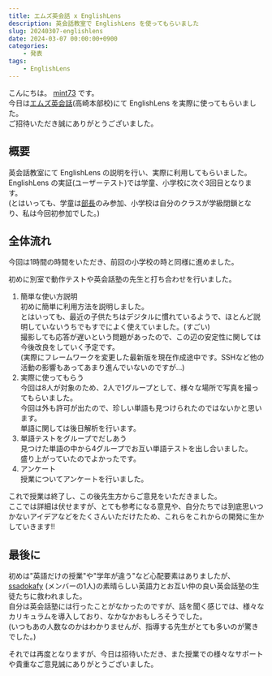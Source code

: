 ```yaml
---
title: エムズ英会話 x EnglishLens
description: 英会話教室で EnglishLens を使ってもらいました
slug: 20240307-englishlens
date: 2024-03-07 00:00:00+0900
categories:
    - 発表
tags:
    - EnglishLens
---
```


こんにちは。 [mint73](https://github.com/mint73) です。<br />
今日は[エムズ英会話](https://emzsys.com/info-wp/)(高崎本部校)にて EnglishLens を実際に使ってもらいました。<br />
ご招待いただき誠にありがとうございました。

## 概要
英会話教室にて EnglishLens の説明を行い、実際に利用してもらいました。<br />
EnglishLens の実証(ユーザーテスト)では学童、小学校に次ぐ3回目となります。<br />
(とはいっても、学童は[部長](https://github.com/nAgI314)のみ参加、小学校は自分のクラスが学級閉鎖となり、私は今回初参加でした。)

## 全体流れ
今回は1時間の時間をいただき、前回の小学校の時と同様に進めました。

初めに別室で動作テストや英会話塾の先生と打ち合わせを行いました。

1. 簡単な使い方説明<br />
初めに簡単に利用方法を説明しました。<br />
とはいっても、最近の子供たちはデジタルに慣れているようで、ほとんど説明していないうちでもすでによく使えていました。(すごい)<br />
撮影しても応答が遅いという問題があったので、この辺の安定性に関しては今後改良をしていく予定です。<br />
(実際にフレームワークを変更した最新版を現在作成途中です。SSHなど他の活動の影響もあってあまり進んでいないのですが…)
1. 実際に使ってもらう<br />
今回は8人が対象のため、2人で1グループとして、様々な場所で写真を撮ってもらいました。<br />
今回は外も許可が出たので、珍しい単語も見つけられたのではないかと思います。<br />
単語に関しては後日解析を行います。
1. 単語テストをグループでだしあう<br />
見つけた単語の中から4グループでお互い単語テストを出し合いました。<br />
盛り上がっていたのでよかったです。
1. アンケート<br />
授業についてアンケートを行いました。

これで授業は終了し、この後先生方からご意見をいただきました。<br />
ここでは詳細は伏せますが、とても参考になる意見や、自分たちでは到底思いつかないアイデアなどをたくさんいただけたため、これらをこれからの開発に生かしていきます!!

## 最後に
初めは"英語だけの授業"や"学年が違う"など心配要素はありましたが、 [ssadokafy](https://github.com/ssadokafy) (メンバーの1人)の素晴らしい英語力とお互い仲の良い英会話塾の生徒たちに救われました。<br />
自分は英会話塾には行ったことがなかったのですが、話を聞く感じでは、様々なカリキュラムを導入しており、なかなかおもしろそうでした。<br />
(いつもあの人数なのかはわかりませんが、指導する先生がとても多いのが驚きでした。)

それでは再度となりますが、今日は招待いただき、また授業での様々なサポートや貴重なご意見誠にありがとうございました。
